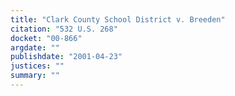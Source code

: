 ```yaml
---
title: "Clark County School District v. Breeden"
citation: "532 U.S. 268"
docket: "00-866"
argdate: ""
publishdate: "2001-04-23"
justices: ""
summary: ""
---
```


